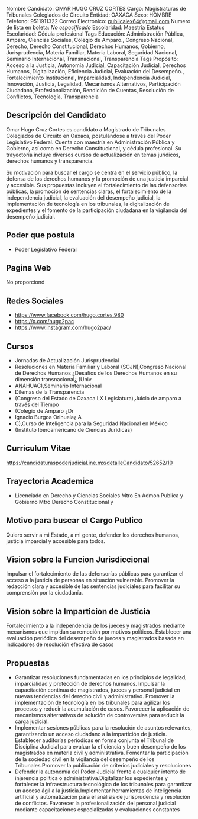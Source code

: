 Nombre Candidato: OMAR HUGO CRUZ CORTES
Cargo: Magistraturas de Tribunales Colegiados de Circuito
Entidad: OAXACA
Sexo: HOMBRE
Telefono: 9511911322
Correo Electronico: publicalex64@gmail.com
Numero de lista en boleta: *No especificado*
Escolaridad: Maestría
Estatus Escolaridad: Cédula profesional
Tags Educación: Administración Pública, Amparo, Ciencias Sociales, Colegio de Amparo., Congreso Nacional, Derecho, Derecho Constitucional, Derechos Humanos, Gobierno, Jurisprudencia, Materia Familiar, Materia Laboral, Seguridad Nacional, Seminario Internacional, Transnacional, Transparencia
Tags Propósito: Acceso a la Justicia, Autonomía Judicial, Capacitación Judicial, Derechos Humanos, Digitalización, Eficiencia Judicial, Evaluación del Desempeño., Fortalecimiento Institucional, Imparcialidad, Independencia Judicial, Innovación, Justicia, Legalidad, Mecanismos Alternativos, Participación Ciudadana, Profesionalización, Rendición de Cuentas, Resolución de Conflictos, Tecnología, Transparencia


## Descripción del Candidato 

Omar Hugo Cruz Cortes es candidato a Magistrado de Tribunales Colegiados de Circuito en Oaxaca, postulándose a través del Poder Legislativo Federal. Cuenta con maestría en Administración Pública y Gobierno, así como en Derecho Constitucional, y cédula profesional. Su trayectoria incluye diversos cursos de actualización en temas jurídicos, derechos humanos y transparencia.

Su motivación para buscar el cargo se centra en el servicio público, la defensa de los derechos humanos y la promoción de una justicia imparcial y accesible. Sus propuestas incluyen el fortalecimiento de las defensorías públicas, la promoción de sentencias claras, el fortalecimiento de la independencia judicial, la evaluación del desempeño judicial, la implementación de tecnología en los tribunales, la digitalización de expedientes y el fomento de la participación ciudadana en la vigilancia del desempeño judicial.


## Poder que postula

- Poder Legislativo Federal


## Pagina Web

No proporcionó


## Redes Sociales

- https://www.facebook.com/hugo.cortes.980
- https://x.com/hugo2pac
- https://www.instagram.com/hugo2pac/


## Cursos

- Jornadas de Actualización Jurisprudencial
- Resoluciones en Materia Familiar y Laboral (SCJN),Congreso Nacional de Derechos Humanos ¿Desafíos de los Derechos Humanos en su dimensión transnacional¿ (Univ
- ANAHUAC),Seminario Internacional
- Dilemas de la Transparencia
- (Congreso del Estado de Oaxaca LX Legislatura),Juicio de amparo a través del Tiempo
- (Colegio de Amparo ¿Dr
- Ignacio Burgoa Orihuela¿ A
- C),Curso de Inteligencia para la Seguridad Nacional en México
- (Instituto Iberoamericano de Ciencias Jurídicas)


## Curriculum Vitae

https://candidaturaspoderjudicial.ine.mx/detalleCandidato/52652/10


## Trayectoria Academica

- Licenciado en Derecho y Ciencias Sociales Mtro En Admon Publica y Gobierno Mtro Derecho Constitucional y


## Motivo para buscar el Cargo Publico

Quiero servir a mi Estado, a mi gente, defender los derechos humanos, justicia imparcial y accesible para todos.


## Vision sobre la Funcion Jurisdiccional

Impulsar el fortalecimiento de las defensorías públicas para garantizar el acceso a la justicia de personas en situación vulnerable. Promover la redacción clara y accesible de las sentencias judiciales para facilitar su comprensión por la ciudadanía.


## Vision sobre la Imparticion de Justicia

Fortalecimiento a la independencia de los jueces y magistrados mediante mecanismos que impidan su remoción por motivos políticos. Establecer una evaluación periódica del desempeño de jueces y magistrados basada en indicadores de resolución efectiva de casos


## Propuestas

- Garantizar resoluciones fundamentadas en los principios de legalidad, imparcialidad y protección de derechos humanos. Impulsar la capacitación continua de magistrados, jueces y personal judicial en nuevas tendencias del derecho civil y administrativo. Promover la implementación de tecnología en los tribunales para agilizar los procesos y reducir la acumulación de casos. Favorecer la aplicación de mecanismos alternativos de solución de controversias para reducir la carga judicial.
- Implementar sesiones públicas para la resolución de asuntos relevantes, garantizando un acceso ciudadano a la impartición de justicia. Establecer auditorías periódicas en forma conjunta el Tribunal de Disciplina Judicial para evaluar la eficiencia y buen desempeño de los magistrados en materia civil y administrativa. Fomentar la participación de la sociedad civil en la vigilancia del desempeño de los Tribunales.Promover la publicación de criterios judiciales y resoluciones
- Defender la autonomía del Poder Judicial frente a cualquier intento de injerencia política o administrativa.Digitalizar los expedientes y fortalecer la infraestructura tecnológica de los tribunales para garantizar un acceso ágil a la justicia.Implementar herramientas de inteligencia artificial y automatización para el análisis de jurisprudencia y resolución de conflictos. Favorecer la profesionalización del personal judicial mediante capacitaciones especializadas y evaluaciones constantes

